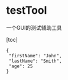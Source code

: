# testTool
一个GUI的测试辅助工具
 
 [toc]
 
 ```
{
  "firstName": "John",
  "lastName": "Smith",
  "age": 25
}
```